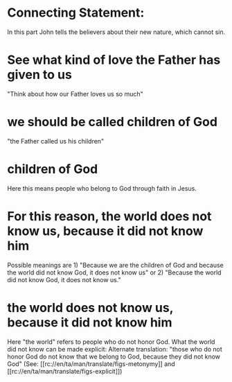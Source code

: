 # Connecting Statement:

In this part John tells the believers about their new nature, which cannot sin.

# See what kind of love the Father has given to us

"Think about how our Father loves us so much"

# we should be called children of God

"the Father called us his children"

# children of God

Here this means people who belong to God through faith in Jesus.

# For this reason, the world does not know us, because it did not know him

Possible meanings are 1) "Because we are the children of God and because the world did not know God, it does not know us" or 2) "Because the world did not know God, it does not know us."

# the world does not know us, because it did not know him

Here "the world" refers to people who do not honor God. What the world did not know can be made explicit: Alternate translation: "those who do not honor God do not know that we belong to God, because they did not know God" (See: [[rc://en/ta/man/translate/figs-metonymy]] and [[rc://en/ta/man/translate/figs-explicit]])

